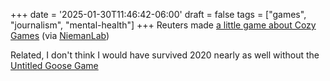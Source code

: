 +++
date = '2025-01-30T11:46:42-06:00'
draft = false
tags = ["games", "journalism", "mental-health"]
+++
Reuters made [a little game about Cozy Games](https://www.reuters.com/graphics/VIDEO-GAMES/MENTAL-HEALTH/akpeewkqgpr/) (via [NiemanLab](https://www.niemanlab.org/2025/01/reuters-made-a-cozy-game-about-cozy-games/))

Related, I don't think I would have survived 2020 nearly as well without the [Untitled Goose Game](https://goose.game/)